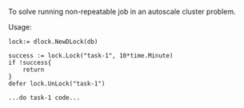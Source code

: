 To solve running non-repeatable job in an autoscale cluster problem.


Usage:

```
lock:= dlock.NewDLock(db)

success := lock.Lock("task-1", 10*time.Minute)
if !success{
    return
}
defer lock.UnLock("task-1")

...do task-1 code...

```
